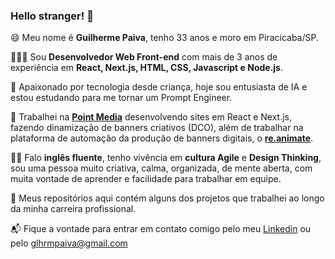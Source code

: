 ### Hello stranger! 👋

😄 Meu nome é **Guilherme Paiva**, tenho 33 anos e moro em Piracicaba/SP.

👨🏻‍💻 Sou **Desenvolvedor Web Front-end** com mais de 3 anos de experiência em **React, Next.js, HTML, CSS, Javascript e Node.js**.

🤖 Apaixonado por tecnologia desde criança, hoje sou entusiasta de IA e estou estudando para me tornar um Prompt Engineer.

🧬 Trabalhei na **[Point Media](https://www.pointmedia.com.br/)** desenvolvendo sites em React e Next.js, fazendo dinamização de banners criativos (DCO), além de trabalhar na plataforma de automação da produção de banners digitais, o **[re.animate](https://reanimate.pointmedia.com.br/)**.

🤹‍♂️ Falo **inglês fluente**, tenho vivência em **cultura Agile** e **Design Thinking**, sou uma pessoa muito criativa, calma, organizada, de mente aberta, com muita vontade de aprender e facilidade para trabalhar em equipe.

🧪 Meus repositórios aqui contém alguns dos projetos que trabalhei ao longo da minha carreira profissional.

📬 Fique a vontade para entrar em contato comigo pelo meu [Linkedin](https://www.linkedin.com/in/glhermepaiva/) ou pelo glhrmpaiva@gmail.com



